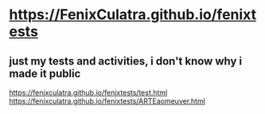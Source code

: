 # https://FenixCulatra.github.io/fenixtests
 just my tests and activities, i don't know why i made it public
---------------------------------------------------------------
https://fenixculatra.github.io/fenixtests/test.html
https://fenixculatra.github.io/fenixtests/ARTEaomeuver.html

